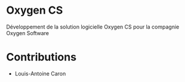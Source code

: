 # Oxygen CS
Développement de la solution logicielle Oxygen CS pour la compagnie Oxygen Software

# Contributions
- Louis-Antoine Caron
